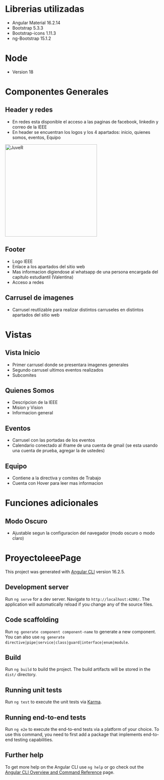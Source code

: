 # Librerias utilizadas
- Angular Material 16.2.14
- Bootstrap 5.3.3
- Bootstrap-icons 1.11.3
- ng-Bootstrap 15.1.2

# Node
- Version 18
# Componentes Generales
## Header y redes
- En redes esta disponible el acceso a las paginas de facebook, linkedin y correo de la IEEE
- En header se encuentran los logos y los 4 apartados: inicio, quienes somos, eventos, Equipo
<img src="https://drive.google.com/file/d/1wS6w3EQlhX-xV1ZaXNMAs5Kb1br08gEc/view?usp=sharing" alt="JuveR" width="300px">

## Footer
- Logo IEEE
- Enlace a los apartados del sitio web
- Mas informacion digiendose al whatsapp de una persona encargada del capitulo estudiantil (Valentina)
- Acceso a redes

## Carrusel de imagenes
- Carrusel reutlizable para realizar distintos carruseles en distintos apartados del sitio web

# Vistas
## Vista Inicio
- Primer carrusel donde se presentara imagenes generales
- Segundo carrusel ultimos eventos realizados
- Subcomites

## Quienes Somos
- Descripcion de la IEEE
- Mision y Vision
- Informacion general

## Eventos
- Carrusel con las portadas de los eventos
- Calendario conectado al iframe de una cuenta de gmail (se esta usando una cuenta de prueba, agregar la de ustedes)

## Equipo
- Contiene a la directiva y comites de Trabajo
- Cuenta con Hover para leer mas informacion

# Funciones adicionales
## Modo Oscuro
- Ajustable segun la configuracion del navegador (modo oscuro o modo claro)

# ProyectoIeeePage

This project was generated with [Angular CLI](https://github.com/angular/angular-cli) version 16.2.5.

## Development server

Run `ng serve` for a dev server. Navigate to `http://localhost:4200/`. The application will automatically reload if you change any of the source files.

## Code scaffolding

Run `ng generate component component-name` to generate a new component. You can also use `ng generate directive|pipe|service|class|guard|interface|enum|module`.

## Build

Run `ng build` to build the project. The build artifacts will be stored in the `dist/` directory.

## Running unit tests

Run `ng test` to execute the unit tests via [Karma](https://karma-runner.github.io).

## Running end-to-end tests

Run `ng e2e` to execute the end-to-end tests via a platform of your choice. To use this command, you need to first add a package that implements end-to-end testing capabilities.

## Further help

To get more help on the Angular CLI use `ng help` or go check out the [Angular CLI Overview and Command Reference](https://angular.io/cli) page.
